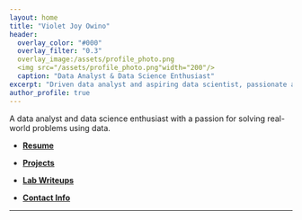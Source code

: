 ```yaml
---
layout: home
title: "Violet Joy Owino"
header:
  overlay_color: "#000"
  overlay_filter: "0.3"
  overlay_image:/assets/profile_photo.png
  <img src="/assets/profile_photo.png"width="200"/>
  caption: "Data Analyst & Data Science Enthusiast"
excerpt: "Driven data analyst and aspiring data scientist, passionate about innovation, continuous learning, and delivering impactful insights through data."
author_profile: true
---
```

 A data analyst and data science enthusiast with a passion for solving real-world problems using data. 
- **[Resume](resume)**
   
- **[Projects](projects)**
   
- **[Lab Writeups](labs)**
- **[Contact Info](contact)**


---
